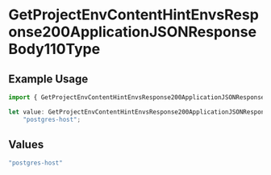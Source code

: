 # GetProjectEnvContentHintEnvsResponse200ApplicationJSONResponseBody110Type

## Example Usage

```typescript
import { GetProjectEnvContentHintEnvsResponse200ApplicationJSONResponseBody110Type } from "@simplesagar/vercel/models/getprojectenvop.js";

let value: GetProjectEnvContentHintEnvsResponse200ApplicationJSONResponseBody110Type =
    "postgres-host";
```

## Values

```typescript
"postgres-host"
```